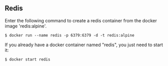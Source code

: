## Redis

Enter the following command to create a redis container from the docker image 'redis:alpine'.
```
$ docker run --name redis -p 6379:6379 -d -t redis:alpine
```
If you already have a docker container named "redis", you just need to start it:
```
$ docker start redis
```